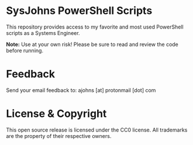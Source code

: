 # SysJohns PowerShell Scripts
This repository provides access to my favorite and most used PowerShell scripts as a Systems Engineer.

**Note:** Use at your own risk! Please be sure to read and review the code before running.

# Feedback
Send your email feedback to: ajohns [at] protonmail [dot] com

# License & Copyright
This open source release is licensed under the CC0 license. All trademarks are the property of their respective owners.
